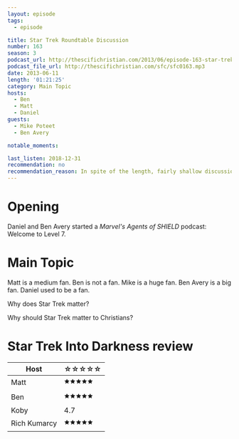 ```yaml
---
layout: episode
tags:
  - episode

title: Star Trek Roundtable Discussion
number: 163
season: 3
podcast_url: http://thescifichristian.com/2013/06/episode-163-star-trek-roundtable-discussion/
podcast_file_url: http://thescifichristian.com/sfc/sfc0163.mp3
date: 2013-06-11
length: '01:21:25'
category: Main Topic
hosts:
  - Ben
  - Matt
  - Daniel
guests:
  - Mike Poteet
  - Ben Avery

notable_moments:

last_listen: 2018-12-31
recommendation: no
recommendation_reason: In spite of the length, fairly shallow discussion. This many hosts doesn't work. 
---
```

# Opening
Daniel and Ben Avery started a <i class="work-title">Marvel's Agents of SHIELD</i> podcast: Welcome to Level 7.



# Main Topic
Matt is a medium fan. Ben is not a fan. Mike is a huge fan. Ben Avery is a big fan. Daniel used to be a fan. 

Why does Star Trek matter? 

Why should Star Trek matter to Christians? 



# Star Trek Into Darkness review
<table class="table is-striped rating">
  <thead>
    <tr>
      <th>Host</th>
      <th>☆☆☆☆☆</th>
    </tr>
  </thead>
  <tbody>
    <tr>
      <td>Matt</td>
      <td>🟊🟊🟊🟊🟊</td>
    </tr>
    <tr>
      <td>Ben</td>
      <td>🟊🟊🟊🟊🟊</td>
    </tr>
    <tr>
      <td>Koby</td>
      <td>4.7</td>
    </tr>
    <tr>
      <td>Rich Kumarcy</td>
      <td>🟊🟊🟊🟊🟊</td>
    </tr>
  </tbody>
</table>